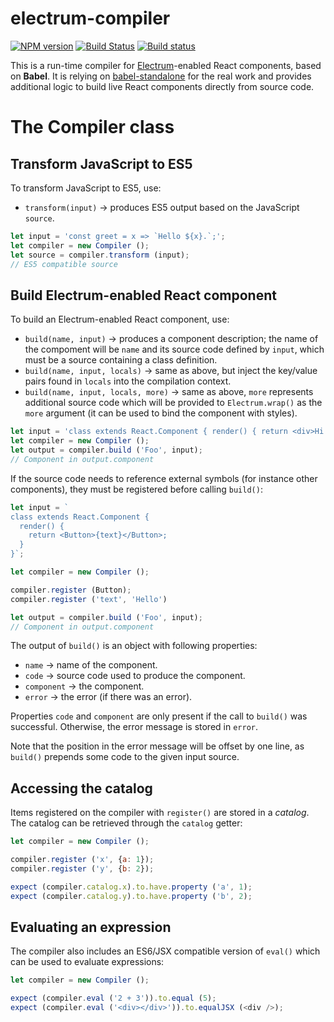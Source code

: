# electrum-compiler

[![NPM version](https://img.shields.io/npm/v/electrum-compiler.svg)](https://www.npmjs.com/package/electrum-compiler)
[![Build Status](https://travis-ci.org/epsitec-sa/electrum-compiler.svg?branch=master)](https://travis-ci.org/epsitec-sa/electrum-compiler)
[![Build status](https://ci.appveyor.com/api/projects/status/olcw73cohae726aw?svg=true)](https://ci.appveyor.com/project/epsitec/electrum-compiler)

This is a run-time compiler for [Electrum](https://github.com/epsitec-sa/electrum)-enabled
React components, based on **Babel**.
It is relying on [babel-standalone](https://github.com/Daniel15/babel-standalone)
for the real work and provides additional logic to build live React components
directly from source code.

# The Compiler class

## Transform JavaScript to ES5

To transform JavaScript to ES5, use:

* `transform(input)` &rarr; produces ES5 output based on the JavaScript `source`.

```javascript
let input = 'const greet = x => `Hello ${x}.`;';
let compiler = new Compiler ();
let source = compiler.transform (input);
// ES5 compatible source
```

## Build Electrum-enabled React component

To build an Electrum-enabled React component, use:

* `build(name, input)` &rarr; produces a component description; the name of the
  compoment will be `name` and its source code defined by `input`, which must
  be a source containing a class definition.
* `build(name, input, locals)` &rarr; same as above, but inject the key/value
  pairs found in `locals` into the compilation context.
* `build(name, input, locals, more)` &rarr; same as above, `more` represents
  additional source code which will be provided to `Electrum.wrap()` as the
  `more` argument (it can be used to bind the component with styles).


```javascript
let input = 'class extends React.Component { render() { return <div>Hi.</div>; } }';
let compiler = new Compiler ();
let output = compiler.build ('Foo', input);
// Component in output.component
```

If the source code needs to reference external symbols (for instance other
components), they must be registered before calling `build()`:

```javascript
let input = `
class extends React.Component {
  render() {
    return <Button>{text}</Button>;
  }
}`;

let compiler = new Compiler ();

compiler.register (Button);
compiler.register ('text', 'Hello')

let output = compiler.build ('Foo', input);
// Component in output.component
```

The output of `build()` is an object with following properties:

* `name` &rarr; name of the component.
* `code` &rarr; source code used to produce the component.
* `component` &rarr; the component.
* `error` &rarr; the error (if there was an error).

Properties `code` and `component` are only present if the call to `build()`
was successful. Otherwise, the error message is stored in `error`.

Note that the position in the error message will be offset by one line, as
`build()` prepends some code to the given input source.

## Accessing the catalog

Items registered on the compiler with `register()` are stored in a _catalog_.
The catalog can be retrieved through the `catalog` getter:

```javascript
let compiler = new Compiler ();

compiler.register ('x', {a: 1});
compiler.register ('y', {b: 2});

expect (compiler.catalog.x).to.have.property ('a', 1);
expect (compiler.catalog.y).to.have.property ('b', 2);
```

## Evaluating an expression

The compiler also includes an ES6/JSX compatible version of `eval()` which
can be used to evaluate expressions:

```javascript
let compiler = new Compiler ();

expect (compiler.eval ('2 + 3')).to.equal (5);
expect (compiler.eval ('<div></div>')).to.equalJSX (<div />);
```
